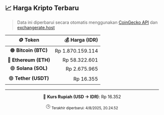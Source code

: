 

<!-- HARGA_KRIPTO -->
## 📈 Harga Kripto Terbaru

> Data ini diperbarui secara otomatis menggunakan [CoinGecko API](https://www.coingecko.com/) dan [exchangerate.host](https://exchangerate.host/)

<div align="center">

| 🪙 Token | 💰 Harga (IDR) |
|:------:|---------------:|
| 🟠 **Bitcoin (BTC)**   | Rp 1.870.159.114 |
| 🔵 **Ethereum (ETH)**  | Rp 58.322.601 |
| 🟣 **Solana (SOL)**    | Rp 2.675.965 |
| 🟢 **Tether (USDT)**   | Rp 16.355 |

---

💱 **Kurs Rupiah (USD → IDR)**: Rp 16.352

🕒 <sub>Terakhir diperbarui: 4/8/2025, 20.24.52</sub>

</div>
<!-- /HARGA_KRIPTO -->
